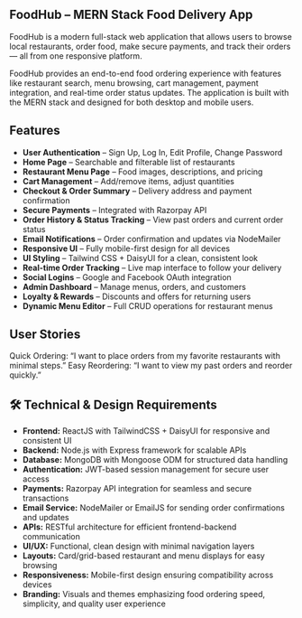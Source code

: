  ## FoodHub – MERN Stack Food Delivery App
FoodHub is a modern full-stack web application that allows users to browse local restaurants, order food, make secure payments, and track their orders — all from one responsive platform.

FoodHub provides an end-to-end food ordering experience with features like restaurant search, menu browsing, cart management, payment integration, and real-time order status updates. The application is built with the MERN stack and designed for both desktop and mobile users.
## Features

- **User Authentication** – Sign Up, Log In, Edit Profile, Change Password  
- **Home Page** – Searchable and filterable list of restaurants  
- **Restaurant Menu Page** – Food images, descriptions, and pricing  
- **Cart Management** – Add/remove items, adjust quantities  
- **Checkout & Order Summary** – Delivery address and payment confirmation  
- **Secure Payments** – Integrated with Razorpay API  
- **Order History & Status Tracking** – View past orders and current order status  
- **Email Notifications** – Order confirmation and updates via NodeMailer  
- **Responsive UI** – Fully mobile-first design for all devices  
- **UI Styling** – Tailwind CSS + DaisyUI for a clean, consistent look  
- **Real-time Order Tracking** – Live map interface to follow your delivery  
- **Social Logins** – Google and Facebook OAuth integration  
- **Admin Dashboard** – Manage menus, orders, and customers  
- **Loyalty & Rewards** – Discounts and offers for returning users  
- **Dynamic Menu Editor** – Full CRUD operations for restaurant menus

## User Stories
Quick Ordering: “I want to place orders from my favorite restaurants with minimal steps.”
Easy Reordering: “I want to view my past orders and reorder quickly.”

## 🛠 Technical & Design Requirements

- **Frontend:** ReactJS with TailwindCSS + DaisyUI for responsive and consistent UI  
- **Backend:** Node.js with Express framework for scalable APIs  
- **Database:** MongoDB with Mongoose ODM for structured data handling  
- **Authentication:** JWT-based session management for secure user access  
- **Payments:** Razorpay API integration for seamless and secure transactions  
- **Email Service:** NodeMailer or EmailJS for sending order confirmations and updates  
- **APIs:** RESTful architecture for efficient frontend-backend communication  
- **UI/UX:** Functional, clean design with minimal navigation layers  
- **Layouts:** Card/grid-based restaurant and menu displays for easy browsing  
- **Responsiveness:** Mobile-first design ensuring compatibility across devices  
- **Branding:** Visuals and themes emphasizing food ordering speed, simplicity, and quality user experience

